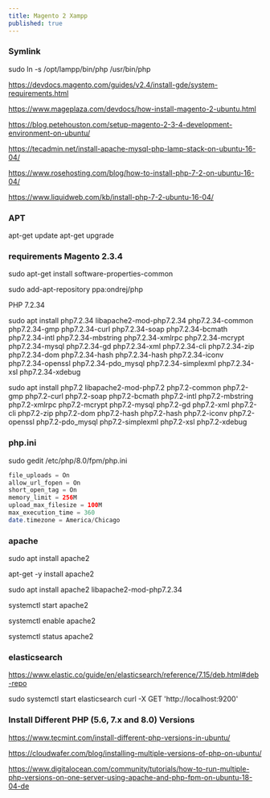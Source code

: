 ```yaml
---
title: Magento 2 Xampp
published: true
---
```


### Symlink

sudo ln -s /opt/lampp/bin/php /usr/bin/php

<https://devdocs.magento.com/guides/v2.4/install-gde/system-requirements.html>

<https://www.mageplaza.com/devdocs/how-install-magento-2-ubuntu.html>

<https://blog.petehouston.com/setup-magento-2-3-4-development-environment-on-ubuntu/>

<https://tecadmin.net/install-apache-mysql-php-lamp-stack-on-ubuntu-16-04/>

<https://www.rosehosting.com/blog/how-to-install-php-7-2-on-ubuntu-16-04/>

<https://www.liquidweb.com/kb/install-php-7-2-ubuntu-16-04/>



### APT

apt-get update
apt-get upgrade

### requirements Magento 2.3.4

sudo apt-get install software-properties-common

sudo add-apt-repository ppa:ondrej/php

PHP 7.2.34

sudo apt install php7.2.34 libapache2-mod-php7.2.34 php7.2.34-common php7.2.34-gmp php7.2.34-curl php7.2.34-soap php7.2.34-bcmath php7.2.34-intl php7.2.34-mbstring php7.2.34-xmlrpc php7.2.34-mcrypt php7.2.34-mysql php7.2.34-gd php7.2.34-xml php7.2.34-cli php7.2.34-zip php7.2.34-dom php7.2.34-hash  php7.2.34-hash php7.2.34-iconv php7.2.34-openssl php7.2.34-pdo_mysql php7.2.34-simplexml php7.2.34-xsl php7.2.34-xdebug

sudo apt install php7.2 libapache2-mod-php7.2 php7.2-common php7.2-gmp php7.2-curl php7.2-soap php7.2-bcmath php7.2-intl php7.2-mbstring php7.2-xmlrpc php7.2-mcrypt php7.2-mysql php7.2-gd php7.2-xml php7.2-cli php7.2-zip php7.2-dom php7.2-hash  php7.2-hash php7.2-iconv php7.2-openssl php7.2-pdo_mysql php7.2-simplexml php7.2-xsl php7.2-xdebug

### php.ini

sudo gedit /etc/php/8.0/fpm/php.ini

```php
file_uploads = On
allow_url_fopen = On
short_open_tag = On
memory_limit = 256M
upload_max_filesize = 100M
max_execution_time = 360
date.timezone = America/Chicago
```
### apache 

sudo apt install apache2 

apt-get -y install apache2

sudo apt install apache2 libapache2-mod-php7.2.34

systemctl start apache2

systemctl enable apache2

systemctl status apache2


### elasticsearch

<https://www.elastic.co/guide/en/elasticsearch/reference/7.15/deb.html#deb-repo>

sudo systemctl start elasticsearch
curl -X GET 'http://localhost:9200'

### Install Different PHP (5.6, 7.x and 8.0) Versions 

<https://www.tecmint.com/install-different-php-versions-in-ubuntu/>

<https://cloudwafer.com/blog/installing-multiple-versions-of-php-on-ubuntu/>

<https://www.digitalocean.com/community/tutorials/how-to-run-multiple-php-versions-on-one-server-using-apache-and-php-fpm-on-ubuntu-18-04-de>

